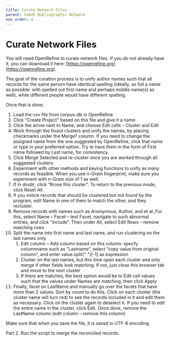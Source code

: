 ```yaml
---
title: Curate Network Files
parent: SuAVE Bibliographic Network
nav_order: 4
---
```


# Curate Network Files

You will need OpenRefine to curate network files. If you do not already have it, you can download it here: [https://openrefine.org](https://openrefine.org).

The goal of the curation process is to unify author names such that all records for the same person have identical spelling (ideally, as full a name as possible: with spelled out first name and perhaps middle name(s) as well), while different people would have different spelling. 

Once that is done, 

1. Load the csv file from corpus-db in OpenRefine
2. Click "Create Project" based on this file and give it a name
3. Click the arrow next to Name, and choose Edit cells – Cluster and Edit
4. Work through the found clusters and unify the names, by placing checkmarks under the Merge? column. If you need to change the assigned name from the one suggested by OpenRefine, click that name or type in your preferred option. Try to have them in the form of First name followed by Last name, for consistency.
5. Click Merge Selected and re-cluster once you are worked through all suggested clusters.
6. Experiment with other methods and keying functions to unify as many records as feasible. When you use n-Gram fingerprint, make sure you experiment with n-Gram size of 1 as well.
7. If in doubt, click “Brose this cluster”. To return to the previous mode, click Reset All.
8. If you notice records that should be clustered but not found by the program, edit Name in one of them to match the other, and they recluster.
9. Remove records with names such as Anonymous, Author, and et al.,For this, select Name – Facet – text Facet, navigate to such abnormal entries, and click “include”. Then under All, select Edit Rows – remove matching rows.
10. Split the name into first name and last name, and run clustering on the last names only.
    1. Edit column – Add column based on this column: specfy columnname such as “Lastname”, select “copy value from original column”, and enter value.split(" ")[-1] as expression
    2. Cluster on the last names, but this time open each cluster and only merge if other fields look matching. If not, just close this browser tab and move to the next cluster
    3. If there are matches, the best option would be to Edit cell values such that the values under Names are matching, then click Apply
11. Finally, facet on LastName and manually go over the facets that have more than 2 values. Sort by count to do this. Click on each cluster (the cluster name will turn red) to see the records included in it and edit them as necessary. Click on the cluster again to deselect it. If you need to edit the entire name in the cluster, click Edit. Once done, remove the LastName column (edit column – remove this column)


Make sure that when you save the file, it is saved in UTF-8 encoding.





Part 2. Run the script to merge the reconciled records.
